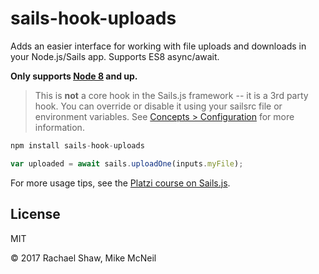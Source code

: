 # sails-hook-uploads

Adds an easier interface for working with file uploads and downloads in your Node.js/Sails app.  Supports ES8 async/await.

**Only supports [Node 8](https://nodejs.org) and up.**

> This is **not** a core hook in the Sails.js framework -- it is a 3rd party hook.  You can override or disable it using your sailsrc file or environment variables.  See [Concepts > Configuration](http://sailsjs.com/docs/concepts/configuration) for more information.


```js
npm install sails-hook-uploads
```

```js
var uploaded = await sails.uploadOne(inputs.myFile);
```

For more usage tips, see the [Platzi course on Sails.js](https://courses.platzi.com).


## License

MIT

&copy; 2017  Rachael Shaw, Mike McNeil
